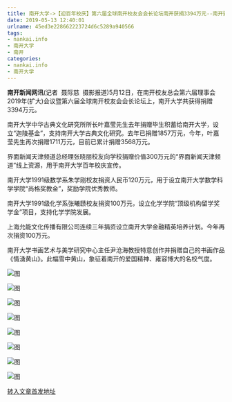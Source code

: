 ```yaml
---
title: 南开大学->【迎百年校庆】第六届全球南开校友会会长论坛南开获捐3394万元--南开要闻 | nankai.info
date: 2019-05-13 12:40:01
urlname: 45ed3e228662223724d6c5289a940566
tags: 
- nankai.info
- 南开大学
- 南开
categories:
- nankai.info
- 南开大学
---
```



**南开新闻网讯**(记者  聂际慈  摄影报道)5月12日，在南开校友总会第六届理事会2019年(扩大)会议暨第六届全球南开校友会会长论坛上，南开大学共获得捐赠3394万元。

南开大学中华古典文化研究所所长叶嘉莹先生去年捐赠毕生积蓄给南开大学，设立“迦陵基金”，支持南开大学古典文化研究。去年已捐赠1857万元，今年，叶嘉莹先生再次捐赠1711万元，目前已累计捐赠3568万元。

界面新闻天津频道总经理张晓丽校友向学校捐赠价值300万元的“界面新闻天津频道”线上资源，用于南开大学百年校庆宣传。

南开大学1991级数学系朱学刚校友捐资人民币120万元，用于设立南开大学数学科学学院“尚格奖教金”，奖励学院优秀教师。

南开大学1991级化学系张曦赜校友捐资100万元，设立化学学院“顶级机构留学奖学金”项目，支持化学学院发展。

上海允能文化传播有限公司连续三年捐资设立南开大学金融精英培养计划。今年再次捐资100万元。

南开大学书画艺术与美学研究中心主任尹沧海教授特意创作并捐赠自己的书画作品《情湧黄山》。此幅雪中黄山，象征着南开的爱国精神、雍容博大的名校气度。



![图](http://news.nankai.edu.cn/pic/0/00/35/40/354071_588519.jpg)

![图](http://news.nankai.edu.cn/pic/0/00/35/40/354070_998293.jpg)

![图](http://news.nankai.edu.cn/pic/0/00/35/40/354069_490240.jpg)

![图](http://news.nankai.edu.cn/pic/0/00/35/40/354068_468536.jpg)

![图](http://news.nankai.edu.cn/pic/0/00/35/40/354067_996543.jpg)

![图](http://news.nankai.edu.cn/pic/0/00/35/40/354066_608333.jpg)

![图](http://news.nankai.edu.cn/pic/0/00/35/40/354065_339176.jpg)

![图](http://news.nankai.edu.cn/pic/0/00/35/40/354064_974848.jpg)

[转入文章首发地址](http://news.nankai.edu.cn/nkyw/system/2019/05/13/000450734.shtml)